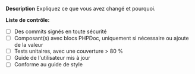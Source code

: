 <!--

Chaque pull request doit traiter d’un seul problème et avoir un titre significatif.

- Les pull request doivent être en français.
- Si une pull request résout un problème, référencez le problème avec un mot-clé approprié (par exemple, fix <numéro de problème>).
- Toutes les corrections de bugs doivent être envoyées à la branche __"dev"__, c'est là que la prochaine version de correction de bug sera développée.
- Les PR avec toute amélioration doivent être envoyés à la branche de version mineure suivante, par ex. __"1.2"__

-->
**Description**
Expliquez ce que vous avez changé et pourquoi.

**Liste de contrôle:**
- [ ] Des commits signés en toute sécurité
- [ ] Composant(s) avec blocs PHPDoc, uniquement si nécessaire ou ajoute de la valeur
- [ ] Tests unitaires, avec une couverture > 80 %
- [ ] Guide de l'utilisateur mis à jour
- [ ] Conforme au guide de style
